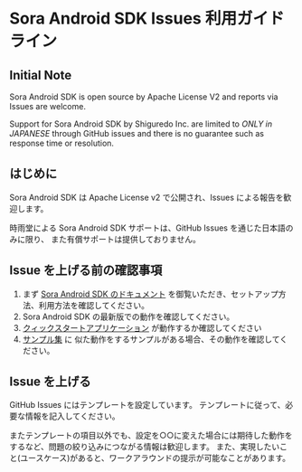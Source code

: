 # Sora Android SDK Issues 利用ガイドライン

## Initial Note

Sora Android SDK is open source by Apache License V2 and reports via Issues are
welcome.

Support for Sora Android SDK by Shiguredo Inc. are limited
to *ONLY in JAPANESE* through GitHub issues and there is no guarantee such
as response time or resolution.

## はじめに

Sora Android SDK は Apache License v2 で公開され、Issues による報告を歓迎します。

時雨堂による Sora Android SDK サポートは、GitHub Issues を通じた日本語のみに限り、
また有償サポートは提供しておりません。

## Issue を上げる前の確認事項

1. まず [Sora Android SDK のドキュメント](https://sora.shiguredo.jp/android-sdk-doc/index.html)
   を御覧いただき、セットアップ方法、利用方法を確認してください。
2. Sora Android SDK の最新版での動作を確認してください。
3. [クィックスタートアプリケーション](https://github.com/shiguredo/sora-android-sdk-quickstart/)
   が動作するか確認してください
4. [サンプル集](https://github.com/shiguredo/sora-android-sdk-samples/) に
   似た動作をするサンプルがある場合、その動作を確認してください。

## Issue を上げる

GitHub Issues にはテンプレートを設定しています。
テンプレートに従って、必要な情報を記入してください。

またテンプレートの項目以外でも、設定を○○に変えた場合には期待した動作を
するなど、問題の絞り込みにつながる情報は歓迎します。
また、実現したいこと(ユースケース)があると、ワークアラウンドの提示が可能なことがあります。
